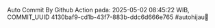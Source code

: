 Auto Commit By Github Action pada: 2025-05-02 08:45:22 WIB, COMMIT_UUID 4130baf9-cd1b-43f7-883b-ddc6d666e765 #autohijau🗿
